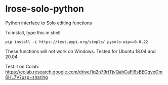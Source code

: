 # lrose-solo-python
Python interface to Solo editing functions

To install, type this in shell: 

```shell
pip install -i https://test.pypi.org/simple/ pysolo-wip==0.0.22
```
These functions will not work on Windows. Tested for Ubuntu 18.04 and 20.04.

Test it on Colab: https://colab.research.google.com/drive/1q2n79rtTjvQahCaFI9sBEGgveOm6HL7V?usp=sharing
